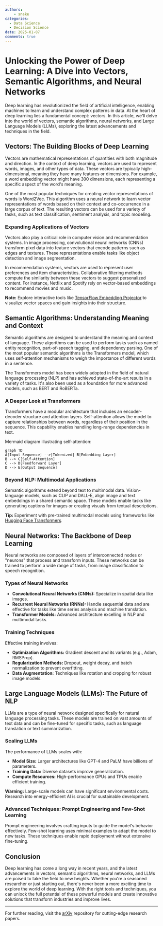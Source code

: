 ```yaml
---
authors: 
    - snake
categories:
  - Data Science
  - Decision Science
date: 2025-01-07
comments: true
---
```


# **Unlocking the Power of Deep Learning: A Dive into Vectors, Semantic Algorithms, and Neural Networks**

Deep learning has revolutionized the field of artificial intelligence, enabling machines to learn and understand complex patterns in data. At the heart of deep learning lies a fundamental concept: vectors. In this article, we'll delve into the world of vectors, semantic algorithms, neural networks, and Large Language Models (LLMs), exploring the latest advancements and techniques in the field.

<!-- more -->

**Vectors: The Building Blocks of Deep Learning**
--------------------------------------------

Vectors are mathematical representations of quantities with both magnitude and direction. In the context of deep learning, vectors are used to represent words, images, and other types of data. These vectors are typically high-dimensional, meaning they have many features or dimensions. For example, a word embedding vector might have 300 dimensions, each representing a specific aspect of the word's meaning.

One of the most popular techniques for creating vector representations of words is Word2Vec. This algorithm uses a neural network to learn vector representations of words based on their context and co-occurrence in a large corpus of text. The resulting vectors can be used for a variety of tasks, such as text classification, sentiment analysis, and topic modeling.

### Expanding Applications of Vectors

Vectors also play a critical role in computer vision and recommendation systems. In image processing, convolutional neural networks (CNNs) transform pixel data into feature vectors that encode patterns such as edges and textures. These representations enable tasks like object detection and image segmentation.

In recommendation systems, vectors are used to represent user preferences and item characteristics. Collaborative filtering methods compute the similarity between these vectors to suggest personalized content. For instance, Netflix and Spotify rely on vector-based embeddings to recommend movies and music.

<div class="admonition note">
  <p><strong>Note:</strong> Explore interactive tools like <a href="https://projector.tensorflow.org/">TensorFlow Embedding Projector</a> to visualize vector spaces and gain insights into their structure.</p>
</div>

**Semantic Algorithms: Understanding Meaning and Context**
---------------------------------------------------

Semantic algorithms are designed to understand the meaning and context of language. These algorithms can be used to perform tasks such as named entity recognition, part-of-speech tagging, and dependency parsing. One of the most popular semantic algorithms is the Transformers model, which uses self-attention mechanisms to weigh the importance of different words in a sentence.

The Transformers model has been widely adopted in the field of natural language processing (NLP) and has achieved state-of-the-art results in a variety of tasks. It's also been used as a foundation for more advanced models, such as BERT and RoBERTa.

### A Deeper Look at Transformers

Transformers have a modular architecture that includes an encoder-decoder structure and attention layers. Self-attention allows the model to capture relationships between words, regardless of their position in the sequence. This capability enables handling long-range dependencies in text.

Mermaid diagram illustrating self-attention:

```mermaid
graph TD
A[Input Sequence] -->|Tokenized| B[Embedding Layer]
B --> C[Self-Attention]
C --> D[Feedforward Layer]
D --> E[Output Sequence]
```

### Beyond NLP: Multimodal Applications

Semantic algorithms extend beyond text to multimodal data. Vision-language models, such as CLIP and DALL-E, align image and text embeddings in a shared semantic space. These models enable tasks like generating captions for images or creating visuals from textual descriptions.

<div class="admonition tip">
  <p><strong>Tip:</strong> Experiment with pre-trained multimodal models using frameworks like <a href="https://huggingface.co/transformers/">Hugging Face Transformers</a>.</p>
</div>

**Neural Networks: The Backbone of Deep Learning**
---------------------------------------------

Neural networks are composed of layers of interconnected nodes or "neurons" that process and transform inputs. These networks can be trained to perform a wide range of tasks, from image classification to speech recognition.

### Types of Neural Networks

- **Convolutional Neural Networks (CNNs):** Specialize in spatial data like images.
- **Recurrent Neural Networks (RNNs):** Handle sequential data and are effective for tasks like time series analysis and machine translation.
- **Transformer Models:** Advanced architecture excelling in NLP and multimodal tasks.

### Training Techniques

Effective training involves:
- **Optimization Algorithms:** Gradient descent and its variants (e.g., Adam, RMSProp).
- **Regularization Methods:** Dropout, weight decay, and batch normalization to prevent overfitting.
- **Data Augmentation:** Techniques like rotation and cropping for robust image models.

**Large Language Models (LLMs): The Future of NLP**
---------------------------------------------

LLMs are a type of neural network designed specifically for natural language processing tasks. These models are trained on vast amounts of text data and can be fine-tuned for specific tasks, such as language translation or text summarization.

### Scaling LLMs

The performance of LLMs scales with:
- **Model Size:** Larger architectures like GPT-4 and PaLM have billions of parameters.
- **Training Data:** Diverse datasets improve generalization.
- **Compute Resources:** High-performance GPUs and TPUs enable efficient training.

<div class="admonition warning">
  <p><strong>Warning:</strong> Large-scale models can have significant environmental costs. Research into energy-efficient AI is crucial for sustainable development.</p>
</div>

### Advanced Techniques: Prompt Engineering and Few-Shot Learning

Prompt engineering involves crafting inputs to guide the model's behavior effectively. Few-shot learning uses minimal examples to adapt the model to new tasks. These techniques enable rapid deployment without extensive fine-tuning.

**Conclusion**
----------

Deep learning has come a long way in recent years, and the latest advancements in vectors, semantic algorithms, neural networks, and LLMs are poised to take the field to new heights. Whether you're a seasoned researcher or just starting out, there's never been a more exciting time to explore the world of deep learning. With the right tools and techniques, you can unlock the full potential of these powerful models and create innovative solutions that transform industries and improve lives.

---

<div class="admonition important">
  <p>For further reading, visit the <a href="https://arxiv.org/">arXiv</a> repository for cutting-edge research papers.</p>
</div>
